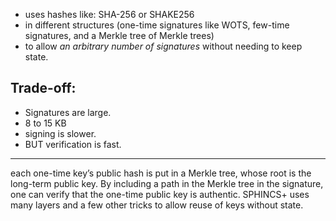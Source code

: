 - uses hashes like: SHA-256 or SHAKE256
- in different structures (one-time signatures like WOTS, few-time signatures, and a Merkle tree of Merkle trees)
- to allow _an arbitrary number of signatures_ without needing to keep state.

## Trade-off:
- Signatures are large.
- 8 to 15 KB
- signing is slower.
- BUT verification is fast.

---

each one-time key’s public hash is put in a Merkle tree, whose root is the long-term public key. By including a path in the Merkle tree in the signature, one can verify that the one-time public key is authentic. SPHINCS+ uses many layers and a few other tricks to allow reuse of keys without state.